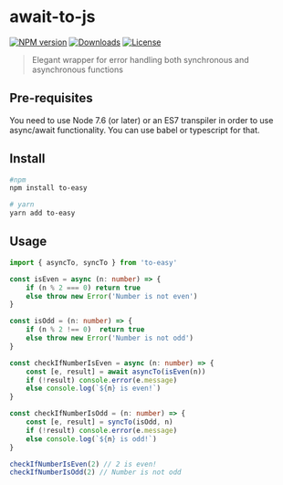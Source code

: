 # await-to-js

[![NPM version][npm-badge]][npm-url]
[![Downloads][download-badge]][npm-url]
[![License][license-badge]][npm-url]

> Elegant wrapper for error handling both synchronous and asynchronous functions

## Pre-requisites
You need to use Node 7.6 (or later) or an ES7 transpiler in order to use async/await functionality.
You can use babel or typescript for that.

## Install

```sh
#npm
npm install to-easy

# yarn
yarn add to-easy
```

## Usage

```ts
import { asyncTo, syncTo } from 'to-easy'

const isEven = async (n: number) => {
    if (n % 2 === 0) return true
    else throw new Error('Number is not even')
}

const isOdd = (n: number) => {
    if (n % 2 !== 0)  return true
    else throw new Error('Number is not odd')
}

const checkIfNumberIsEven = async (n: number) => {
    const [e, result] = await asyncTo(isEven(n))
    if (!result) console.error(e.message)
    else console.log(`${n} is even!`)
}

const checkIfNumberIsOdd = (n: number) => {
    const [e, result] = syncTo(isOdd, n)
    if (!result) console.error(e.message)
    else console.log(`${n} is odd!`)
}

checkIfNumberIsEven(2) // 2 is even!
checkIfNumberIsOdd(2) // Number is not odd
```

[npm-url]: https://npmjs.org/package/to-easy
[npm-badge]: https://img.shields.io/npm/v/to-easy.svg?style=flat-square
[download-badge]: http://img.shields.io/npm/dm/to-easy.svg?style=flat-square
[license-badge]: https://img.shields.io/npm/l/tailwindcss.svg?style=flat-square